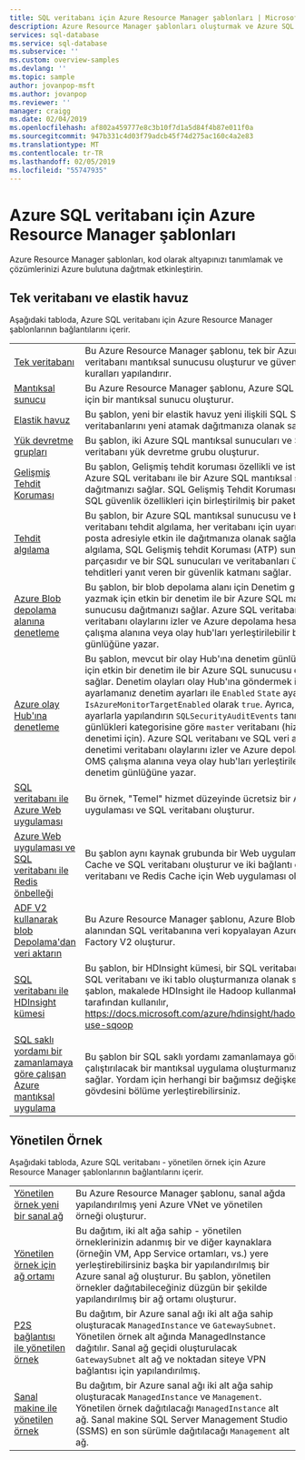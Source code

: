 ```yaml
---
title: SQL veritabanı için Azure Resource Manager şablonları | Microsoft Docs
description: Azure Resource Manager şablonları oluşturmak ve Azure SQL veritabanı'nı yapılandırmak için kullanın.
services: sql-database
ms.service: sql-database
ms.subservice: ''
ms.custom: overview-samples
ms.devlang: ''
ms.topic: sample
author: jovanpop-msft
ms.author: jovanpop
ms.reviewer: ''
manager: craigg
ms.date: 02/04/2019
ms.openlocfilehash: af802a459777e8c3b10f7d1a5d84f4b87e011f0a
ms.sourcegitcommit: 947b331c4d03f79adcb45f74d275ac160c4a2e83
ms.translationtype: MT
ms.contentlocale: tr-TR
ms.lasthandoff: 02/05/2019
ms.locfileid: "55747935"
---
```

# <a name="azure-resource-manager-templates-for-azure-sql-database"></a>Azure SQL veritabanı için Azure Resource Manager şablonları

Azure Resource Manager şablonları, kod olarak altyapınızı tanımlamak ve çözümlerinizi Azure bulutuna dağıtmak etkinleştirin.

## <a name="single-database--elastic-pool"></a>Tek veritabanı ve elastik havuz

Aşağıdaki tabloda, Azure SQL veritabanı için Azure Resource Manager şablonlarının bağlantılarını içerir.

| |  |
|---|---|
| [Tek veritabanı](https://github.com/Azure/azure-quickstart-templates/tree/master/201-sql-database-transparent-encryption-create) | Bu Azure Resource Manager şablonu, tek bir Azure SQL veritabanı mantıksal sunucusu oluşturur ve güvenlik duvarı kuralları yapılandırır. |
| [Mantıksal sunucu](https://github.com/Azure/azure-quickstart-templates/tree/master/101-sql-logical-server) | Bu Azure Resource Manager şablonu, Azure SQL veritabanı için bir mantıksal sunucu oluşturur. |
| [Elastik havuz](https://github.com/Azure/azure-quickstart-templates/tree/master/101-sql-elastic-pool-create) | Bu şablon, yeni bir elastik havuz yeni ilişkili SQL Server ve SQL veritabanlarını yeni atamak dağıtmanıza olanak sağlar. |
| [Yük devretme grupları](https://github.com/Azure/azure-quickstart-templates/tree/master/101-sql-with-failover-group) | Bu şablon, iki Azure SQL mantıksal sunucuları ve SQL veritabanı yük devretme grubu oluşturur.|
| [Gelişmiş Tehdit Koruması](https://github.com/Azure/azure-quickstart-templates/tree/master/201-sql-advanced-threat-protection-server-policy) | Bu şablon, Gelişmiş tehdit koruması özellikli ve isteğe bağlı bir Azure SQL veritabanı ile bir Azure SQL mantıksal sunucusu dağıtmanızı sağlar. SQL Gelişmiş Tehdit Koruması, gelişmiş SQL güvenlik özellikleri için birleştirilmiş bir paket sunar.|
| [Tehdit algılama](https://github.com/Azure/azure-quickstart-templates/tree/master/201-sql-threat-detection-db-policy-multiple-databases) | Bu şablon, bir Azure SQL mantıksal sunucusu ve bir Azure SQL veritabanı tehdit algılama, her veritabanı için uyarılar için e-posta adresiyle etkin ile dağıtmanıza olanak sağlar. Tehdit algılama, SQL Gelişmiş tehdit Koruması (ATP) sunan bir parçasıdır ve bir SQL sunucuları ve veritabanları üzerinde olası tehditleri yanıt veren bir güvenlik katmanı sağlar.|
| [Azure Blob depolama alanına denetleme](https://github.com/Azure/azure-quickstart-templates/tree/master/201-sql-auditing-server-policy-to-blob-storage) | Bu şablon, bir blob depolama alanı için Denetim günlükleri yazmak için etkin bir denetim ile bir Azure SQL mantıksal sunucusu dağıtmanızı sağlar. Azure SQL veritabanı denetimi veritabanı olaylarını izler ve Azure depolama hesabı, OMS çalışma alanına veya olay hub'ları yerleştirilebilir bir denetim günlüğüne yazar.|
| [Azure olay Hub'ına denetleme](https://github.com/Azure/azure-quickstart-templates/tree/master/201-sql-auditing-server-policy-to-eventhub) | Bu şablon, mevcut bir olay Hub'ına denetim günlükleri yazmak için etkin bir denetim ile bir Azure SQL sunucusu dağıtmanızı sağlar. Denetim olayları olay Hub'ına göndermek için ayarlamanız denetim ayarları ile `Enabled` `State` ayarlayıp `IsAzureMonitorTargetEnabled` olarak `true`. Ayrıca, tanılama ayarlarla yapılandırın `SQLSecurityAuditEvents` tanılama günlükleri kategorisine göre `master` veritabanı (hizmet düzeyi denetimi için). Azure SQL veritabanı ve SQL veri ambarı için denetimi veritabanı olaylarını izler ve Azure depolama hesabı, OMS çalışma alanına veya olay hub'ları yerleştirilebilir bir denetim günlüğüne yazar.|
| [SQL veritabanı ile Azure Web uygulaması](https://github.com/Azure/azure-quickstart-templates/tree/master/201-web-app-sql-database) | Bu örnek, "Temel" hizmet düzeyinde ücretsiz bir Azure Web uygulaması ve SQL veritabanı oluşturur.|
| [Azure Web uygulaması ve SQL veritabanı ile Redis önbelleği](https://github.com/Azure/azure-quickstart-templates/tree/master/201-web-app-redis-cache-sql-database) | Bu şablon aynı kaynak grubunda bir Web uygulaması, Redis Cache ve SQL veritabanı oluşturur ve iki bağlantı dizesi SQL veritabanı ve Redis Cache için Web uygulaması oluşturur.|
| [ADF V2 kullanarak blob Depolama'dan veri aktarın](https://github.com/Azure/azure-quickstart-templates/tree/master/101-data-factory-v2-blob-to-sql-copy) | Bu Azure Resource Manager şablonu, Azure Blob depolama alanından SQL veritabanına veri kopyalayan Azure Data Factory V2 oluşturur.|
| [SQL veritabanı ile HDInsight kümesi](https://github.com/Azure/azure-quickstart-templates/tree/master/101-hdinsight-linux-with-sql-database) | Bu şablon, bir HDInsight kümesi, bir SQL veritabanı sunucusu, SQL veritabanı ve iki tablo oluşturmanıza olanak sağlar. Bu şablon, makalede HDInsight ile Hadoop kullanmak Sqoop tarafından kullanılır, https://docs.microsoft.com/azure/hdinsight/hadoop/hdinsight-use-sqoop |
| [SQL saklı yordamı bir zamanlamaya göre çalışan Azure mantıksal uygulama](https://github.com/Azure/azure-quickstart-templates/tree/master/101-logic-app-sql-proc) | Bu şablon bir SQL saklı yordamı zamanlamaya göre çalıştırılacak bir mantıksal uygulama oluşturmanıza olanak sağlar. Yordam için herhangi bir bağımsız değişken şablonun gövdesini bölüme yerleştirebilirsiniz.|

## <a name="managed-instance"></a>Yönetilen Örnek

Aşağıdaki tabloda, Azure SQL veritabanı - yönetilen örnek için Azure Resource Manager şablonlarının bağlantılarını içerir.

| |  |
|---|---|
| [Yönetilen örnek yeni bir sanal ağ](https://github.com/Azure/azure-quickstart-templates/tree/master/101-sqlmi-new-vnet) | Bu Azure Resource Manager şablonu, sanal ağda yapılandırılmış yeni Azure VNet ve yönetilen örneği oluşturur. |
| [Yönetilen örnek için ağ ortamı](https://github.com/Azure/azure-quickstart-templates/tree/master/101-sql-managed-instance-azure-environment) | Bu dağıtım, iki alt ağa sahip - yönetilen örneklerinizin adanmış bir ve diğer kaynaklara (örneğin VM, App Service ortamları, vs.) yere yerleştirebilirsiniz başka bir yapılandırılmış bir Azure sanal ağ oluşturur. Bu şablon, yönetilen örnekler dağıtabileceğiniz düzgün bir şekilde yapılandırılmış bir ağ ortamı oluşturur. |
| [P2S bağlantısı ile yönetilen örnek](https://github.com/Azure/azure-quickstart-templates/tree/master/201-sqlmi-new-vnet-w-point-to-site-vpn) | Bu dağıtım, bir Azure sanal ağı iki alt ağa sahip oluşturacak `ManagedInstance` ve `GatewaySubnet`. Yönetilen örnek alt ağında ManagedInstance dağıtılır. Sanal ağ geçidi oluşturulacak `GatewaySubnet` alt ağ ve noktadan siteye VPN bağlantısı için yapılandırılmış. |
| [Sanal makine ile yönetilen örnek](https://github.com/Azure/azure-quickstart-templates/tree/master/201-sqlmi-new-vnet-w-jumpbox) | Bu dağıtım, bir Azure sanal ağı iki alt ağa sahip oluşturacak `ManagedInstance` ve `Management`. Yönetilen örnek dağıtılacağı `ManagedInstance` alt ağ. Sanal makine SQL Server Management Studio (SSMS) en son sürümle dağıtılacağı `Management` alt ağ. |

